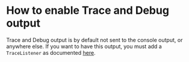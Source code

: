 # How to enable Trace and Debug output

Trace and Debug output is by default not sent to the console output, or anywhere else.  If you want to have this output,
you must add a `TraceListener` as documented [here](xref:traceanddebugoutput).
